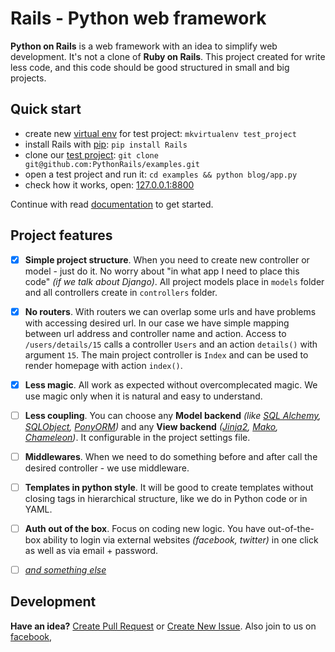Rails - Python web framework
===

**Python on Rails** is a web framework with an idea to simplify web development. It's not a clone of **Ruby on Rails**. This project created for write less code, and this code should be good structured in small and big projects.


Quick start
---

- create new [virtual env](https://bitbucket.org/dhellmann/virtualenvwrapper) for test project: `mkvirtualenv test_project`
- install Rails with [pip](https://pypi.python.org/pypi/Rails): `pip install Rails`
- clone our [test project](https://github.com/PythonRails/examples): `git clone git@github.com:PythonRails/examples.git`
- open a test project and run it: `cd examples && python blog/app.py`
- check how it works, open: [127.0.0.1:8800](http://127.0.0.1:8800)

Continue with read [documentation](docs) to get started.


Project features
---

- [x] **Simple project structure**. When you need to create new controller or model - just do it. No worry about "in what app I need to place this code" *(if we talk about Django)*. All project models place in `models` folder and all controllers create in `controllers` folder.
- [x] **No routers**. With routers we can overlap some urls and have problems with accessing desired url. In our case we have simple mapping between url address and controller name and action. Access to `/users/details/15` calls a controller `Users` and an action `details()` with argument `15`. The main project controller is `Index` and can be used to render homepage with action `index()`.
- [x] **Less magic**. All work as expected without overcomplecated magic. We use magic only when it is natural and easy to understand.
- [ ] **Less coupling**. You can choose any **Model backend** *(like [SQL Alchemy](http://www.sqlalchemy.org), [SQLObject](http://www.sqlobject.org), [PonyORM](https://ponyorm.com))* and any **View backend** *([Jinja2](http://jinja.pocoo.org), [Mako](http://www.makotemplates.org), [Chameleon](http://chameleon.readthedocs.org/en/latest/))*. It configurable in the project settings file.
- [ ] **Middlewares**. When we need to do something before and after call the desired controller - we use middleware.
- [ ] **Templates in python style**. It will be good to create templates without closing tags in hierarchical structure, like we do in Python code or in YAML.
- [ ] **Auth out of the box**. Focus on coding new logic. You have out-of-the-box ability to login via external websites *(facebook, twitter)* in one click as well as via email + password.
- [ ] *[and something else](docs/chapters/features.md)*


Development
---

**Have an idea?** [Create Pull Request](https://github.com/PythonRails/rails/pulls) or [Create New Issue](https://github.com/PythonRails/rails/issues). Also join to us on [facebook](https://www.facebook.com/PythonRails),

